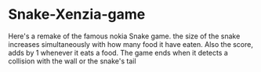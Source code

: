 # Snake-Xenzia-game
Here's a remake of the famous nokia Snake game. the size of the snake increases simultaneously with how many food it have eaten. Also the score, adds by 1 whenever it eats a food. The game ends when it detects a collision with the wall or the snake's tail
